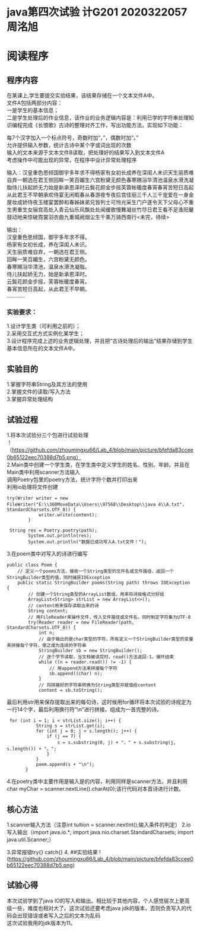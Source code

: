 # java第四次试验  计G201 2020322057 周洺旭
# 阅读程序  
## 程序内容
在某课上,学生要提交实验结果，该结果存储在一个文本文件A中。  
文件A包括两部分内容：  
一是学生的基本信息；  
二是学生处理后的作业信息，该作业的业务逻辑内容是：利用已学的字符串处理知识编程完成《长恨歌》古诗的整理对齐工作，写出功能方法，实现如下功能：  

每7个汉字加入一个标点符号，奇数时加“，”，偶数时加“。”  
允许提供输入参数，统计古诗中某个字或词出现的次数  
输入的文本来源于文本文件B读取，把处理好的结果写入到文本文件A  
考虑操作中可能出现的异常，在程序中设计异常处理程序  

输入：汉皇重色思倾国御宇多年求不得杨家有女初长成养在深闺人未识天生丽质难自弃一朝选在君王侧回眸一笑百媚生六宫粉黛无颜色春寒赐浴华清池温泉水滑洗凝脂侍儿扶起娇无力始是新承恩泽时云鬓花颜金步摇芙蓉帐暖度春宵春宵苦短日高起从此君王不早朝承欢侍宴无闲暇春从春游夜专夜后宫佳丽三千人三千宠爱在一身金屋妆成娇侍夜玉楼宴罢醉和春姊妹弟兄皆列士可怜光采生门户遂令天下父母心不重生男重生女骊宫高处入青云仙乐风飘处处闻缓歌慢舞凝丝竹尽日君王看不足渔阳鼙鼓动地来惊破霓裳羽衣曲九重城阙烟尘生千乘万骑西南行<未完，待续>  
  
输出：  
汉皇重色思倾国，御宇多年求不得。  
杨家有女初长成，养在深闺人未识。  
天生丽质难自弃，一朝选在君王侧。  
回眸一笑百媚生，六宫粉黛无颜色。  
春寒赐浴华清池，温泉水滑洗凝脂。  
侍儿扶起娇无力，始是新承恩泽时。  
云鬓花颜金步摇，芙蓉帐暖度春宵。  
春宵苦短日高起，从此君王不早朝。  
…………
    
### 实验要求：  
1.设计学生类（可利用之前的）；  
2.采用交互式方式实例化某学生；  
3.设计程序完成上述的业务逻辑处理，并且把“古诗处理后的输出”结果存储到学生基本信息所在的文本文件A中。  

## 实验目的  
1.掌握字符串String及其方法的使用  
2.掌握文件的读取/写入方法  
3.掌握异常处理结构  
  

## 试验过程
1.将本次试验分三个包进行试验处理  
！（https://github.com/zhoumingxu66/Lab_4/blob/main/picture/bfefda83ccee0b65122eec70388d7b5.png）  
2.Main类中创建一个学生类，在学生类中定义学生的姓名、性别、年龄。并且在Main类中利用scanner方法输入  
调用Poetry包里的poetry方法，统计字符个数并打印出来  
利用io处理将文件创建
```
try(Writer writer = new FileWriter("E:\\360MoveData\\Users\\97568\\Desktop\\java 4\\A.txt"，StandardCharsets.UTF_8)) {
            writer.write(content);
        }
```
```
 String res = Poetry.poetry(path);
        System.out.println(res);
        System.out.println("数据已成功写入A.txt文件！");
```
3.在poem类中对写入的诗进行编写
```
public class Poem {
    // 定义一个poems方法，接收一个String类型的文件名或文件路径，返回一个StringBuilder类型的值，同时捕获IOException
    public static StringBuilder poems(String path) throws IOException {
        // 创建一个String类型的ArrayList数组，用来将诗按格式分好组
        ArrayList<String> strList = new ArrayList<>();
        // content用来保存读取出来的诗
        String content;
        // 用FileReader来操作文件，传入文件路径或文件名，同时制定字符集为UTF-8
        try(Reader reader = new FileReader(path, StandardCharsets.UTF_8)) {
            int n;
            // 由于输出的是char类型的字符，所有定义一个StringBuilder类型的变量来拼接每个字符，使之成为连续的字符串
            StringBuilder sb = new StringBuilder();
            // 逐个字节读取，当文档被读完时，read()方法返回-1，循环结束
            while ((n = reader.read()) != -1) {
                // 用append方法来拼接每个字符
                sb.append((char) n);
            }
            // 将拼接好的字符串转换为String类型并赋值给content
            content = sb.toString();
 ```
 最后利用str用来保存提取出来的每句诗，这时候用for循环将本次试验的诗规定为一行14个字，最后利用换行符“\n”进行拼接。组成为一首完整的诗。
 ```
  for (int i = 1; i < strList.size(); i++) { 
            String s = strList.get(i);
            for (int j = 0; j < s.length(); j++) {
                if (j == 7) {
                    s = s.substring(0, j) + "，" + s.substring(j, s.length()) + "。";
                }
            }
            poem.append(s + "\n");
        }
```
4.在poetry类中主要作用是输入是的内容，利用同样是scanner方法，并且利用 char myChar = scanner.nextLine().charAt(0);该行代码对本首诗进行计数。
## 核心方法  
1.scanner输入方法（注意int tuition = scanner.nextInt();输入条件的判定）
2.io写入输出（import java.io.*;   import java.nio.charset.StandardCharsets;  import java.util.Scanner;）

3.异常报错try{} catch{}
4.
##实验结果
!(https://github.com/zhoumingxu66/Lab_4/blob/main/picture/bfefda83ccee0b65122eec70388d7b5.png)  
## 试验心得  
本次试验学到了java IO的写入和输出。相比较于其他内容，个人感觉层次上更高级一些，难度也相对大了。这次试验还要考虑java jdk的版本，否则负责写入的代码会出现错误或者写入之后的文本为乱码  
这次试验我用的jdk版本为11。


